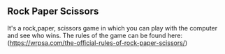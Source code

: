 ## Rock Paper Scissors

It's a rock,paper, scissors game in which you can play with the computer and see who wins.
The rules of the game can be found here:(https://wrpsa.com/the-official-rules-of-rock-paper-scissors/)

